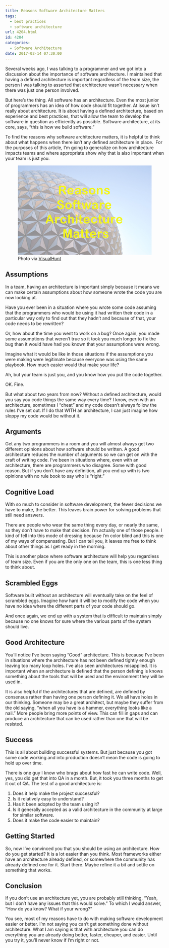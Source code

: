 ```yaml
---
title: Reasons Software Architecture Matters
tags:
  - best practices
  - software architecture
url: 4204.html
id: 4204
categories:
  - Software Architecture
date: 2017-02-14 07:30:00
---
```


Several weeks ago, I was talking to a programmer and we got into a discussion about the importance of software architecture. I maintained that having a defined architecture is important regardless of the team size, the person I was talking to asserted that architecture wasn’t necessary when there was just one person involved.

But here’s the thing. All software has an architecture. Even the most junior of programmers has an idea of how code should fit together. At issue isn’t really about architecture. It is about having a defined architecture, based on experience and best practices, that will allow the team to develop the software in question as efficiently as possible. Software architecture, at its core, says, “this is how we build software.”

To find the reasons why software architecture matters, it is helpful to think about what happens when there isn’t any defined architecture in place.  For the purposes of this article, I’m going to generalize on how architecture impacts teams and where appropriate show why that is also important when your team is just you. <figure>![](/uploads/2017/02/image-1.png "Reasons Software Architecture Matters") Photo via [VisualHunt](//visualhunt.com/)</figure>

<!-- more -->

Assumptions
-----------

In a team, having an architecture is important simply because it means we can make certain assumptions about how someone wrote the code you are now looking at.

Have you ever been in a situation where you wrote some code assuming that the programmers who would be using it had written their code in a particular way only to find out that they hadn’t and because of that, your code needs to be rewritten?

Or, how about the time you went to work on a bug? Once again, you made some assumptions that weren’t true so it took you much longer to fix the bug than it would have had you known that your assumptions were wrong.

Imagine what it would be like in those situations if the assumptions you were making were legitimate because everyone was using the same playbook. How much easier would that make your life?

Ah, but your team is just you, and you know how you put the code together. 

OK. Fine. 

But what about two years from now? Without a defined architecture, would you say you code things the same way every time? I know, even with an architecture, sometimes I “cheat” and my code doesn’t always follow the rules I’ve set out. If I do that WITH an architecture, I can just imagine how sloppy my code would be without it.

Arguments
---------

Get any two programmers in a room and you will almost always get two different opinions about how software should be written. A good architecture reduces the number of arguments so we can get on with the craft of writing code. I’ve been in situations where, even with an architecture, there are programmers who disagree. Some with good reason. But if you don’t have any definition, all you end up with is two opinions with no rule book to say who is “right.”

Cognitive Load
--------------

With so much to consider in software development, the fewer decisions we have to make, the better. This leaves brain power for solving problems that still need answers.

There are people who wear the same thing every day, or nearly the same, so they don’t have to make that decision. I’m actually one of those people. I kind of fell into this mode of dressing because I’m color blind and this is one of my ways of compensating. But I can tell you, it leaves me free to think about other things as I get ready in the morning.

This is another place where software architecture will help you regardless of team size. Even if you are the only one on the team, this is one less thing to think about.

Scrambled Eggs
--------------

Software built without an architecture will eventually take on the feel of scrambled eggs. Imagine how hard it will be to modify the code when you have no idea where the different parts of your code should go.

And once again, we end up with a system that is difficult to maintain simply because no one knows for sure where the various parts of the system should live.

Good Architecture
-----------------

You’ll notice I’ve been saying “Good” architecture. This is because I’ve been in situations where the architecture has not been defined tightly enough leaving too many loop holes. I’ve also seen architectures misapplied. It is important when an architecture is defined that the person defining is knows something about the tools that will be used and the environment they will be used in.

It is also helpful if the architectures that are defined, are defined by consensus rather than having one person defining it. We all have holes in our thinking. Someone may be a great architect, but maybe they suffer from the old saying, “when all you have is a hammer, everything looks like a nail.” More people bring more points of view. This can fill in gaps and can produce an architecture that can be used rather than one that will be resisted.

Success
-------

This is all about building successful systems. But just because you got some code working and into production doesn’t mean the code is going to hold up over time.

There is one guy I know who brags about how fast he can write code. Well, yes, you did get that into QA in a month. But, it took you three months to get it out of QA. The test of a good architecture is:

1. Does it help make the project successful?
2. Is it relatively easy to understand?
3. Has it been adopted by the team using it?
4. Is it generally accepted as a valid architecture in the community at large for similar software.
5. Does it make the code easier to maintain?

Getting Started
---------------

So, now I’ve convinced you that you should be using an architecture. How do you get started? It is a lot easier than you think. Most frameworks either have an architecture already defined, or somewhere the community has already defined one for it. Start there. Maybe refine it a bit and settle on something that works.

Conclusion
----------

If you don’t use an architecture yet, you are probably still thinking, “Yeah, but I don’t have any issues that this would solve.” To which I would answer, “How do you know? What if your wrong?”

You see, most of my reasons have to do with making software development easier or better. I’m not saying you can’t get something done without architecture. What I am saying is that with architecture you can do everything you are already doing better, faster, cheaper, and easier. Until you try it, you’ll never know if I’m right or not.
